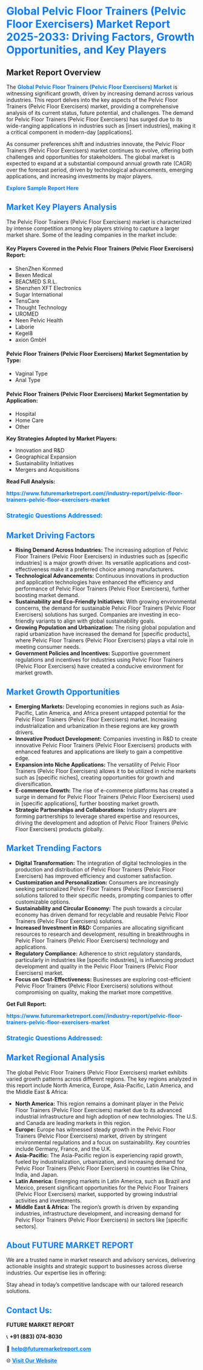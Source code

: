 <h1 style="color: #007BFF;">Global Pelvic Floor Trainers (Pelvic Floor Exercisers) Market Report 2025-2033: Driving Factors, Growth Opportunities, and Key Players</h1>

<section id="overview">
<h2>Market Report Overview</h2>
<p>The <a href="https://www.futuremarketreport.com//industry-report/pelvic-floor-trainers-pelvic-floor-exercisers-market" style="color: #007BFF; text-decoration: none;"><strong>Global Pelvic Floor Trainers (Pelvic Floor Exercisers) Market</strong></a> is witnessing significant growth, driven by increasing demand across various industries. This report delves into the key aspects of the Pelvic Floor Trainers (Pelvic Floor Exercisers) market, providing a comprehensive analysis of its current status, future potential, and challenges. The demand for Pelvic Floor Trainers (Pelvic Floor Exercisers) has surged due to its wide-ranging applications in industries such as [insert industries], making it a critical component in modern-day [applications].</p>
<p>As consumer preferences shift and industries innovate, the Pelvic Floor Trainers (Pelvic Floor Exercisers) market continues to evolve, offering both challenges and opportunities for stakeholders. The global market is expected to expand at a substantial compound annual growth rate (CAGR) over the forecast period, driven by technological advancements, emerging applications, and increasing investments by major players.</p>
</section>

<section id="overview">
<p><a href="https://www.futuremarketreport.com//request-sample/reportId=59129" style="color: #007BFF; text-decoration: none;"><strong>Explore Sample Report Here</strong></a></p>
</section>

<section id="key-players">
<h2 style="color: #007BFF;">Market Key Players Analysis</h2>
<p>The Pelvic Floor Trainers (Pelvic Floor Exercisers) market is characterized by intense competition among key players striving to capture a larger market share. Some of the leading companies in the market include:</p>
<h4>Key Players Covered in the Pelvic Floor Trainers (Pelvic Floor Exercisers) Report:</h4>
<ul><li>ShenZhen Konmed</li><li>Bexen Medical</li><li>BEACMED S.R.L.</li><li>Shenzhen XFT Electronics</li><li>Sugar International</li><li>TensCare</li><li>Thought Technology</li><li>UROMED</li><li>Neen Pelvic Health</li><li>Laborie</li><li>Kegel8</li><li>axion GmbH</li></ul>
<h4>Pelvic Floor Trainers (Pelvic Floor Exercisers) Market Segmentation by Type:</h4>
<ul><li>Vaginal Type</li><li>Anal Type</li></ul>

<h4>Pelvic Floor Trainers (Pelvic Floor Exercisers) Market Segmentation by Application:</h4>
<ul><li>Hospital</li><li>Home Care</li><li>Other</li></ul>
<p><strong>Key Strategies Adopted by Market Players:</strong></p>
<ul>
<li>Innovation and R&D</li>
<li>Geographical Expansion</li>
<li>Sustainability Initiatives</li>
<li>Mergers and Acquisitions</li>
</ul>
</section>

<section>
<p><strong>Read Full Analysis: </strong></p><a href="https://www.futuremarketreport.com//industry-report/pelvic-floor-trainers-pelvic-floor-exercisers-market" style="color: #007BFF; text-decoration: none;"><strong>https://www.futuremarketreport.com//industry-report/pelvic-floor-trainers-pelvic-floor-exercisers-market</strong></a>
<h3 style="color: #007BFF;">Strategic Questions Addressed:</h3>
</section>

<section id="driving-factors">
<h2 style="color: #007BFF;">Market Driving Factors</h2>
<ul>
<li><strong>Rising Demand Across Industries:</strong> The increasing adoption of Pelvic Floor Trainers (Pelvic Floor Exercisers) in industries such as [specific industries] is a major growth driver. Its versatile applications and cost-effectiveness make it a preferred choice among manufacturers.</li>
<li><strong>Technological Advancements:</strong> Continuous innovations in production and application technologies have enhanced the efficiency and performance of Pelvic Floor Trainers (Pelvic Floor Exercisers), further boosting market demand.</li>
<li><strong>Sustainability and Eco-Friendly Initiatives:</strong> With growing environmental concerns, the demand for sustainable Pelvic Floor Trainers (Pelvic Floor Exercisers) solutions has surged. Companies are investing in eco-friendly variants to align with global sustainability goals.</li>
<li><strong>Growing Population and Urbanization:</strong> The rising global population and rapid urbanization have increased the demand for [specific products], where Pelvic Floor Trainers (Pelvic Floor Exercisers) plays a vital role in meeting consumer needs.</li>
<li><strong>Government Policies and Incentives:</strong> Supportive government regulations and incentives for industries using Pelvic Floor Trainers (Pelvic Floor Exercisers) have created a conducive environment for market growth.</li>
</ul>
</section>

<section id="growth-opportunities">
<h2 style="color: #007BFF;">Market Growth Opportunities</h2>
<ul>
<li><strong>Emerging Markets:</strong> Developing economies in regions such as Asia-Pacific, Latin America, and Africa present untapped potential for the Pelvic Floor Trainers (Pelvic Floor Exercisers) market. Increasing industrialization and urbanization in these regions are key growth drivers.</li>
<li><strong>Innovative Product Development:</strong> Companies investing in R&D to create innovative Pelvic Floor Trainers (Pelvic Floor Exercisers) products with enhanced features and applications are likely to gain a competitive edge.</li>
<li><strong>Expansion into Niche Applications:</strong> The versatility of Pelvic Floor Trainers (Pelvic Floor Exercisers) allows it to be utilized in niche markets such as [specific niches], creating opportunities for growth and diversification.</li>
<li><strong>E-commerce Growth:</strong> The rise of e-commerce platforms has created a surge in demand for Pelvic Floor Trainers (Pelvic Floor Exercisers) used in [specific applications], further boosting market growth.</li>
<li><strong>Strategic Partnerships and Collaborations:</strong> Industry players are forming partnerships to leverage shared expertise and resources, driving the development and adoption of Pelvic Floor Trainers (Pelvic Floor Exercisers) products globally.</li>
</ul>
</section>

<section id="trending-factors">
<h2 style="color: #007BFF;">Market Trending Factors</h2>
<ul>
<li><strong>Digital Transformation:</strong> The integration of digital technologies in the production and distribution of Pelvic Floor Trainers (Pelvic Floor Exercisers) has improved efficiency and customer satisfaction.</li>
<li><strong>Customization and Personalization:</strong> Consumers are increasingly seeking personalized Pelvic Floor Trainers (Pelvic Floor Exercisers) solutions tailored to their specific needs, prompting companies to offer customizable options.</li>
<li><strong>Sustainability and Circular Economy:</strong> The push towards a circular economy has driven demand for recyclable and reusable Pelvic Floor Trainers (Pelvic Floor Exercisers) solutions.</li>
<li><strong>Increased Investment in R&D:</strong> Companies are allocating significant resources to research and development, resulting in breakthroughs in Pelvic Floor Trainers (Pelvic Floor Exercisers) technology and applications.</li>
<li><strong>Regulatory Compliance:</strong> Adherence to strict regulatory standards, particularly in industries like [specific industries], is influencing product development and quality in the Pelvic Floor Trainers (Pelvic Floor Exercisers) market.</li>
<li><strong>Focus on Cost-Effectiveness:</strong> Businesses are exploring cost-efficient Pelvic Floor Trainers (Pelvic Floor Exercisers) solutions without compromising on quality, making the market more competitive.</li>
</ul>
</section>

<section>
<p><strong>Get Full Report: </strong></p><a href="https://www.futuremarketreport.com//industry-report/pelvic-floor-trainers-pelvic-floor-exercisers-market" style="color: #007BFF; text-decoration: none;"><strong>https://www.futuremarketreport.com//industry-report/pelvic-floor-trainers-pelvic-floor-exercisers-market</strong></a>
<h3 style="color: #007BFF;">Strategic Questions Addressed:</h3>
</section>


<section id="regional-analysis">
<h2 style="color: #007BFF;">Market Regional Analysis</h2>
<p>The global Pelvic Floor Trainers (Pelvic Floor Exercisers) market exhibits varied growth patterns across different regions. The key regions analyzed in this report include North America, Europe, Asia-Pacific, Latin America, and the Middle East & Africa:</p>
<ul>
<li><strong>North America:</strong> This region remains a dominant player in the Pelvic Floor Trainers (Pelvic Floor Exercisers) market due to its advanced industrial infrastructure and high adoption of new technologies. The U.S. and Canada are leading markets in this region.</li>
<li><strong>Europe:</strong> Europe has witnessed steady growth in the Pelvic Floor Trainers (Pelvic Floor Exercisers) market, driven by stringent environmental regulations and a focus on sustainability. Key countries include Germany, France, and the U.K.</li>
<li><strong>Asia-Pacific:</strong> The Asia-Pacific region is experiencing rapid growth, fueled by industrialization, urbanization, and increasing demand for Pelvic Floor Trainers (Pelvic Floor Exercisers) in countries like China, India, and Japan.</li>
<li><strong>Latin America:</strong> Emerging markets in Latin America, such as Brazil and Mexico, present significant opportunities for the Pelvic Floor Trainers (Pelvic Floor Exercisers) market, supported by growing industrial activities and investments.</li>
<li><strong>Middle East & Africa:</strong> The region’s growth is driven by expanding industries, infrastructure development, and increasing demand for Pelvic Floor Trainers (Pelvic Floor Exercisers) in sectors like [specific sectors].</li>
</ul>
</section>

<footer>
<h2 style="color: #007BFF;">About FUTURE MARKET REPORT</h2>
<p>We are a trusted name in market research and advisory services, delivering actionable insights and strategic support to businesses across diverse industries. Our expertise lies in offering:</p>

<p>Stay ahead in today’s competitive landscape with our tailored research solutions.</p>

<h2 style="color: #007BFF;">Contact Us:</h2>
<p><strong>FUTURE MARKET REPORT</strong></p>
<p>📞 <strong>+91 (883) 074-8030</strong></p>
<p>📧 <strong><a href="mailto:help@futuremarketreport.com" style="color: #007BFF;">help@futuremarketreport.com</a></strong></p>
<p>🌐 <strong><a href="https://www.futuremarketreport.com/" style="color: #007BFF;">Visit Our Website</a></strong></p>
</footer>